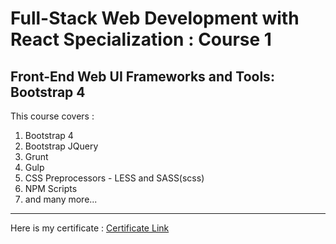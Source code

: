 # Full-Stack Web Development with React Specialization : Course 1 
## Front-End Web UI Frameworks and Tools: Bootstrap 4 

This course covers :
1. Bootstrap 4
2. Bootstrap JQuery
3. Grunt
4. Gulp
5. CSS Preprocessors - LESS and SASS(scss)
6. NPM Scripts
7. and many more...

---
Here is my certificate : [Certificate Link](https://coursera.org/share/4d6b09d34d70a4cbe2c6eca8024a969e)
